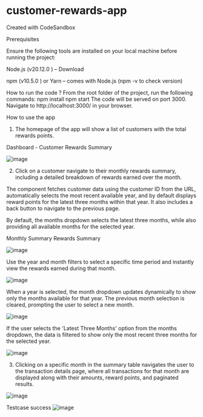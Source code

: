 # customer-rewards-app
Created with CodeSandbox

Prerequisites

Ensure the following tools are installed on your local machine before running the project:

Node.js (v20.12.0 ) – Download

npm (v10.5.0 ) or Yarn – comes with Node.js (npm -v to check version)

How to run the code ? 
From the root folder of the project, run the following commands:
npm install
npm start The code will be served on port 3000. Navigate to http://localhost:3000/ in your browser.

How to use the app

1. The homepage of the app will show a list of customers with the total rewards points.

 Dashboard - Customer Rewards Summary

![image](https://github.com/user-attachments/assets/7cc31e98-2d1c-40e9-941c-1adba023031d)

2. Click on a customer navigate to their monthly rewards summary, including a detailed breakdown of rewards earned over the month.

The component fetches customer data using the customer ID from the URL, automatically selects the most recent available year, and by default displays reward points for the latest three months within that year. It also includes a back button to navigate to the previous page.

By default, the months dropdown selects the latest three months, while also providing all available months for the selected year.
 
 Monthly Summary Rewards Summary
 
![image](https://github.com/user-attachments/assets/a5afb92a-fab0-46bf-9f7d-118c6fb0024d)

Use the year and month filters to select a specific time period and instantly view the rewards earned during that month.

![image](https://github.com/user-attachments/assets/5f403c48-a09f-4c5a-8ab8-a4e0a9b67aef)

When a year is selected, the month dropdown updates dynamically to show only the months available for that year. The previous month selection is cleared, prompting the user to select a new month.

![image](https://github.com/user-attachments/assets/7134ab1b-61a7-4410-80a4-b3374e755641)

If the user selects the 'Latest Three Months' option from the months dropdown, the data is filtered to show only the most recent three months for the selected year.

![image](https://github.com/user-attachments/assets/b02dc01b-f694-414a-999d-7ba9119f591f)


3. Clicking on a specific month in the summary table navigates the user to the transaction details page, where all transactions for that month are displayed along with their amounts, reward points, and paginated results.

![image](https://github.com/user-attachments/assets/ebece833-7053-423b-bed6-f7d1baafb142)


Testcase success
![image](https://github.com/user-attachments/assets/92e7d697-6e82-42d2-95cb-2bf5eee5bacb)




